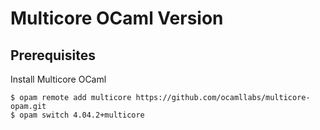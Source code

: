 # Multicore OCaml Version

## Prerequisites

Install Multicore OCaml

```
$ opam remote add multicore https://github.com/ocamllabs/multicore-opam.git
$ opam switch 4.04.2+multicore
```
